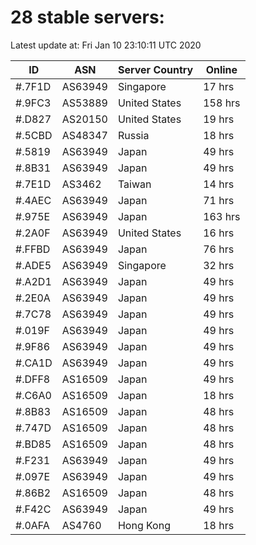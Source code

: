 # 28 stable servers:

Latest update at: Fri Jan 10 23:10:11 UTC 2020

| ID | ASN | Server Country | Online |
| -- | --- | -------------- | ------ |
| #.7F1D | AS63949 | Singapore | 17 hrs |
| #.9FC3 | AS53889 | United States | 158 hrs |
| #.D827 | AS20150 | United States | 19 hrs |
| #.5CBD | AS48347 | Russia | 18 hrs |
| #.5819 | AS63949 | Japan | 49 hrs |
| #.8B31 | AS63949 | Japan | 49 hrs |
| #.7E1D | AS3462 | Taiwan | 14 hrs |
| #.4AEC | AS63949 | Japan | 71 hrs |
| #.975E | AS63949 | Japan | 163 hrs |
| #.2A0F | AS63949 | United States | 16 hrs |
| #.FFBD | AS63949 | Japan | 76 hrs |
| #.ADE5 | AS63949 | Singapore | 32 hrs |
| #.A2D1 | AS63949 | Japan | 49 hrs |
| #.2E0A | AS63949 | Japan | 49 hrs |
| #.7C78 | AS63949 | Japan | 49 hrs |
| #.019F | AS63949 | Japan | 49 hrs |
| #.9F86 | AS63949 | Japan | 49 hrs |
| #.CA1D | AS63949 | Japan | 49 hrs |
| #.DFF8 | AS16509 | Japan | 49 hrs |
| #.C6A0 | AS16509 | Japan | 18 hrs |
| #.8B83 | AS16509 | Japan | 48 hrs |
| #.747D | AS16509 | Japan | 48 hrs |
| #.BD85 | AS16509 | Japan | 48 hrs |
| #.F231 | AS63949 | Japan | 49 hrs |
| #.097E | AS63949 | Japan | 49 hrs |
| #.86B2 | AS16509 | Japan | 48 hrs |
| #.F42C | AS63949 | Japan | 49 hrs |
| #.0AFA | AS4760 | Hong Kong | 18 hrs |

